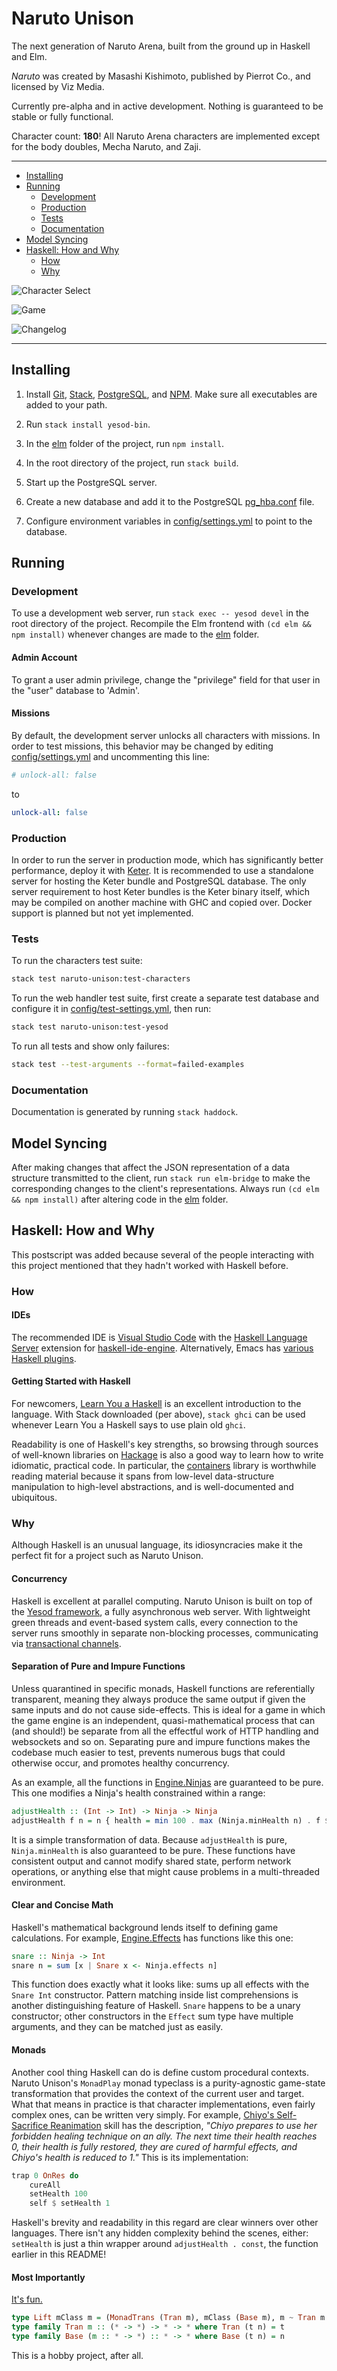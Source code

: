 # Naruto Unison

The next generation of Naruto Arena, built from the ground up in Haskell and Elm.

*Naruto* was created by Masashi Kishimoto, published by Pierrot Co., and licensed by Viz Media.

Currently pre-alpha and in active development. Nothing is guaranteed to be stable or fully functional.

Character count: **180**! All Naruto Arena characters are implemented except for the body doubles, Mecha Naruto, and Zaji.

***

- [Installing](#installing)
- [Running](#running)
  - [Development](#development)
  - [Production](#production)
  - [Tests](#tests)
  - [Documentation](#documentation)
- [Model Syncing](#model-syncing)
- [Haskell: How and Why](#haskell-how-and-why)
  - [How](#how)
  - [Why](#why)

![Character Select](static/img/screenshot/select.png)

![Game](static/img/screenshot/game.png)

![Changelog](static/img/screenshot/changelog.png)

***

## Installing

1. Install [Git](https://git-scm.com/downloads), [Stack](https://docs.haskellstack.org/en/stable/install_and_upgrade/), [PostgreSQL](https://www.postgresql.org/download/), and [NPM](https://www.npmjs.com/get-npm). Make sure all executables are added to your path.

2. Run `stack install yesod-bin`.

2. In the [elm](elm/) folder of the project, run `npm install`.

3. In the root directory of the project, run `stack build`.

4. Start up the PostgreSQL server.

5. Create a new database and add it to the PostgreSQL [pg_hba.conf](https://www.postgresql.org/docs/9.1/auth-pg-hba-conf.html) file.

6. Configure environment variables in [config/settings.yml](config/settings.yml) to point to the database.

## Running

### Development

To use a development web server, run `stack exec -- yesod devel` in the root directory of the project. Recompile the Elm frontend with `(cd elm && npm install)` whenever changes are made to the [elm](elm/) folder.

#### Admin Account

To grant a user admin privilege, change the "privilege" field for that user in the "user" database to 'Admin'.

#### Missions

By default, the development server unlocks all characters with missions. In order to test missions, this behavior may be changed by editing [config/settings.yml](https://github.com/naruto-unison/naruto-unison/blob/master/config/settings.yml) and uncommenting this line:

```yaml
# unlock-all: false
```
to
```yaml
unlock-all: false
```

### Production

In order to run the server in production mode, which has significantly better performance, deploy it with [Keter](https://www.yesodweb.com/blog/2012/05/keter-app-deployment). It is recommended to use a standalone server for hosting the Keter bundle and PostgreSQL database. The only server requirement to host Keter bundles is the Keter binary itself, which may be compiled on another machine with GHC and copied over. Docker support is planned but not yet implemented.

### Tests

To run the characters test suite:

```bash
stack test naruto-unison:test-characters
```

To run the web handler test suite, first create a separate test database and configure it in [config/test-settings.yml](config/test-settings.yml), then run:

```bash
stack test naruto-unison:test-yesod
```

To run all tests and show only failures:

```bash
stack test --test-arguments --format=failed-examples
```

### Documentation

Documentation is generated by running `stack haddock`.

## Model Syncing

After making changes that affect the JSON representation of a data structure transmitted to the client, run `stack run elm-bridge` to make the corresponding changes to the client's representations. Always run `(cd elm && npm install)` after altering code in the [elm](elm/) folder.

## Haskell: How and Why

This postscript was added because several of the people interacting with this project mentioned that they hadn't worked with Haskell before.

### How

#### IDEs

The recommended IDE is [Visual Studio Code](https://code.visualstudio.com/)  with the [Haskell Language Server](https://marketplace.visualstudio.com/items?itemName=alanz.vscode-hie-server) extension for [haskell-ide-engine](https://github.com/haskell/haskell-ide-engine). Alternatively, Emacs has [various Haskell plugins](https://wiki.haskell.org/Emacs).

#### Getting Started with Haskell

For newcomers, [Learn You a Haskell](http://learnyouahaskell.com/chapters) is an excellent introduction to the language.  With Stack downloaded (per above), `stack ghci` can be used whenever Learn You a Haskell says to use plain old `ghci`.

Readability is one of Haskell's key strengths, so browsing through sources of well-known libraries on [Hackage](https://hackage.haskell.org/packages/browse) is also a good way to learn how to write idiomatic, practical code. In particular, the [containers](https://hackage.haskell.org/package/containers) library is worthwhile reading material because it spans from low-level data-structure manipulation to high-level abstractions, and is well-documented and ubiquitous.

### Why

Although Haskell is an unusual language, its idiosyncracies make it the perfect fit for a project such as Naruto Unison.

#### Concurrency

Haskell is excellent at parallel computing. Naruto Unison is built on top of the [Yesod framework](https://www.yesodweb.com/), a fully asynchronous web server. With lightweight green threads and event-based system calls, every connection to the server runs smoothly in separate non-blocking processes, communicating via [transactional channels](http://hackage.haskell.org/package/stm/).

#### Separation of Pure and Impure Functions

Unless quarantined in specific monads, Haskell functions are referentially transparent, meaning they always produce the same output if given the same inputs and do not cause side-effects. This is ideal for a game in which the game engine is an independent, quasi-mathematical process that can (and should!) be separate from all the effectful work of HTTP handling and websockets and so on. Separating pure and impure functions makes the codebase much easier to test, prevents numerous bugs that could otherwise occur, and promotes healthy concurrency.

As an example, all the functions in [Engine.Ninjas](src/Engine/Ninjas.hs) are guaranteed to be pure. This one modifies a Ninja's health constrained within a range:

```haskell
adjustHealth :: (Int -> Int) -> Ninja -> Ninja
adjustHealth f n = n { health = min 100 . max (Ninja.minHealth n) . f $ health n }
```

It is a simple transformation of data. Because `adjustHealth` is pure, `Ninja.minHealth` is also guaranteed to be pure. These functions have consistent output and cannot modify shared state, perform network operations, or anything else that might cause problems in a multi-threaded environment.

#### Clear and Concise Math

Haskell's mathematical background lends itself to defining game calculations. For example, [Engine.Effects](src/Engine/Effects.hs) has functions like this one:

```haskell
snare :: Ninja -> Int
snare n = sum [x | Snare x <- Ninja.effects n]
```

This function does exactly what it looks like: sums up all effects with the `Snare Int`  constructor. Pattern matching inside list comprehensions is another distinguishing feature of Haskell. `Snare` happens to be a unary constructor; other constructors in the `Effect` sum type have multiple arguments, and they can be matched just as easily.

#### Monads

Another cool thing Haskell can do is define custom procedural contexts. Naruto Unison's `MonadPlay` monad typeclass is a purity-agnostic game-state transformation that provides the context of the current user and target. What that means in practice is that character implementations, even fairly complex ones, can be written very simply. For example, [Chiyo's Self-Sacrifice Reanimation](src/Characters/Shippuden/Family.hs) skill has the description, *"Chiyo prepares to use her forbidden healing technique on an ally. The next time their health reaches 0, their health is fully restored, they are cured of harmful effects, and Chiyo's health is reduced to 1."* This is its implementation:

```haskell
trap 0 OnRes do
    cureAll
    setHealth 100
    self $ setHealth 1
```

Haskell's brevity and readability in this regard are clear winners over other languages. There isn't any hidden complexity behind the scenes, either: `setHealth` is just a thin wrapper around `adjustHealth . const`, the function earlier in this README!

#### Most Importantly

[It's fun.](src/Core/Util.hs)

```haskell
type Lift mClass m = (MonadTrans (Tran m), mClass (Base m), m ~ Tran m (Base m))
type family Tran m :: (* -> *) -> * -> * where Tran (t n) = t
type family Base (m :: * -> *) :: * -> * where Base (t n) = n
```

This is a hobby project, after all.
